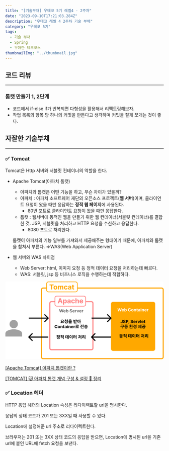 ```yaml
---
title: "[기술부채] 우테코 5기 레벨4 - 2주차"
date: "2023-09-10T17:21:03.284Z"
description: "우테코 레벨 4 2주차 기술 부채"
category: "우테코 5기"
tags:
  - 기술 부채
  - Spring
  - 우아한 테크코스
thumbnailImg: "../thumbnail.jpg"
---
```


## 코드 리뷰

---

### 톰캣 만들기 1, 2단계
- 코드에서 if-else if가 반복되면 다형성을 활용해서 리팩토링해보자.
- 작업 목록의 항목 당 하나의 커밋을 만든다고 생각하며 커밋을 잘게 쪼개는 것이 좋다.

## 자잘한 기술부채

---

### ✅ Tomcat

Tomcat은 Http 서버와 서블릿 컨테이너의 역할을 한다.

- Apache Tomcat(아파치 톰캣)
    - 아파치와 톰캣은 어떤 기능을 하고, 무슨 차이가 있을까?
    - 아파치 : 아파치 소프트웨어 재단의 오픈소스 프로젝트(**웹 서버**)이며, 클라이언트 요청이 왔을 때만 응답하는 **정적 웹 페이지**에 사용된다.
        - 80번 포트로 클라이언트 요청이 왔을 때만 응답한다.
    - 톰캣 : 웹서버에 동적인 웹을 만들기 위한 웹 컨테이너(서블릿 컨테이너)를 결합한 것. JSP, 서블릿을 처리하고 HTTP 요청을 수신하고 응답한다.
        - 8080 포트로 처리한다.
    
    톰캣이 아파치의 기능 일부를 가져와서 제공해주는 형태이기 때문에, 아파치와 톰캣을 합쳐서 부른다. ⇒WAS(Web Application Server)
    
- 웹 서버와 WAS 차이점
    - Web Server: html, 이미지 요청 등 정적 데이터 요청을 처리하는데 빠르다.
    - WAS: 서블릿, jsp 등 비즈니스 로직을 수행하는데 적합하다.

![Untitled](Untitled.png)

[[Apache Tomcat] 아파치 톰캣이란 ?](https://byul91oh.tistory.com/65)

[[TOMCAT] 🐱 아파치 톰캣 개념 구성  & 설정 💯 정리](https://inpa.tistory.com/entry/TOMCAT-⚙️-설치-설정-정리)

### ✅ Location 헤더

HTTP 응답 헤더의 Location 속성은 리다이렉트할 url을 명시한다.

응답의 상태 코드가 201 또는 3XX일 때 사용할 수 있다.

Location에 설정해준 url 주소로 리다이렉트한다.

브라우저는 201 또는 3XX 상태 코드의 응답을 받으면, Location에 명시된 url을 기존 url에 붙인 URL에 fetch 요청을 보낸다.